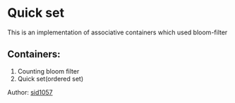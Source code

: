 # Quick set

This is an implementation of associative containers which used bloom-filter

## Containers:
1. Counting bloom filter
2. Quick set(ordered set)


Author: [sid1057](http://www.github.com/Sid1057)
